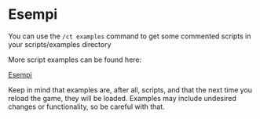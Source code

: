 # Esempi

You can use the `/ct examples` command to get some commented scripts in your scripts/examples  directory

More script examples can be found here:

[Esempi](https://github.com/CraftTweaker/CraftTweaker/tree/1.18/Common/src/main/resources/data/crafttweaker/scripts)

Keep in mind that examples are, after all, scripts, and that the next time you reload the game, they will be loaded. Examples may include undesired changes or functionality, so be careful with that.